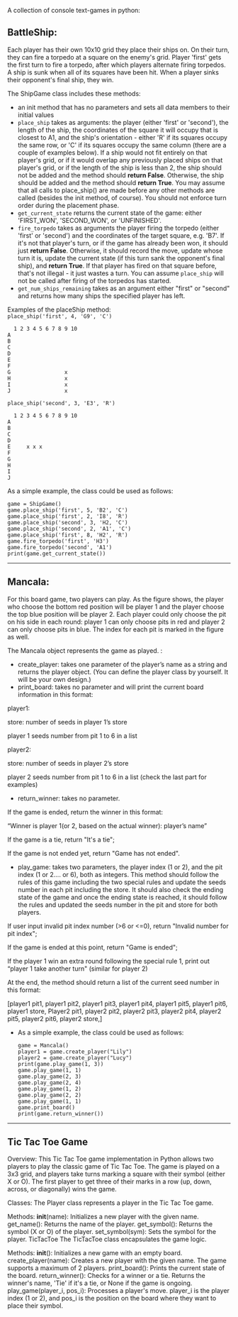 A collection of console text-games in python:


## BattleShip:


Each player has their own 10x10 grid they place their ships on. On their turn, they can fire a torpedo at a square on the enemy's grid. Player 'first' gets the first turn to fire a torpedo, after which players alternate firing torpedos. A ship is sunk when all of its squares have been hit. When a player sinks their opponent's final ship, they win.

The ShipGame class includes these methods:
* an init method that has no parameters and sets all data members to their initial values
* `place_ship` takes as arguments: the player (either 'first' or 'second'), the length of the ship, the coordinates of the square it will occupy that is closest to A1, and the ship's orientation - either 'R' if its squares occupy the same row, or 'C' if its squares occupy the same column (there are a couple of examples below). If a ship would not fit entirely on that player's grid, or if it would overlap any previously placed ships on that player's grid, or if the length of the ship is less than 2, the ship should not be added and the method should **return False**. Otherwise, the ship should be added and the method should **return True**. You may assume that all calls to place_ship() are made before any other methods are called (besides the init method, of course). You should not enforce turn order during the placement phase.
* `get_current_state` returns the current state of the game: either 'FIRST_WON', 'SECOND_WON', or 'UNFINISHED'.
* `fire_torpedo` takes as arguments the player firing the torpedo (either 'first' or 'second') and the coordinates of the target square, e.g. 'B7'. If it's not that player's turn, or if the game has already been won, it should just **return False**. Otherwise, it should record the move, update whose turn it is, update the current state (if this turn sank the opponent's final ship), and **return True**. If that player has fired on that square before, that's not illegal - it just wastes a turn. You can assume `place_ship` will not be called after firing of the torpedos has started.
* `get_num_ships_remaining` takes as an argument either "first" or "second" and returns how many ships the specified player has left.

Examples of the placeShip method:  
`place_ship('first', 4, 'G9', 'C')`

```
  1 2 3 4 5 6 7 8 9 10
A
B
C
D
E
F
G                 x
H                 x
I                 x
J                 x
```

`place_ship('second', 3, 'E3', 'R')`

```
  1 2 3 4 5 6 7 8 9 10
A
B
C
D
E     x x x
F
G                 
H                 
I                 
J                
```

As a simple example, the class could be used as follows:
```
game = ShipGame()
game.place_ship('first', 5, 'B2', 'C')
game.place_ship('first', 2, 'I8', 'R')
game.place_ship('second', 3, 'H2, 'C')
game.place_ship('second', 2, 'A1', 'C')
game.place_ship('first', 8, 'H2', 'R')
game.fire_torpedo('first', 'H3')
game.fire_torpedo('second', 'A1')
print(game.get_current_state())
```



---------------------------------------------------------------------------


## Mancala:

For this board game, two players can play. As the figure shows, the player who choose the bottom red position will be player 1 and the player choose the top blue position will be player 2.  Each player could only choose the pit on his side in each round: player 1 can only choose pits in red and player 2 can only choose pits in blue. The index for each pit is marked in the figure as well.


The Mancala object represents the game as played.  :
* create_player: takes one parameter of the player’s name as a string and returns the player object. 
            (You can define the player class by yourself. It will be your own design.)
* print_board: takes no parameter and will print the current board information in this format:

player1:

store: number of seeds in player 1’s store

player 1 seeds number from pit 1 to 6 in a list

player2:

store: number of seeds in player 2’s store

player 2 seeds number from pit 1 to 6 in a list  (check the last part for examples) 

* return_winner: takes no parameter.

If the game is ended, return the winner in this format:
        
“Winner is player 1(or 2, based on the actual winner): player’s name”
        
If the game is a tie, return "It's a tie"; 
        
If the game is not ended yet, return "Game has not ended".
        
* play_game: takes two parameters, the player index (1 or 2), and the pit index (1 or 2…. or 6), both as integers.  This method should follow the rules of this game including the two special rules and update the seeds number in each pit including the store.  It should also check the ending state of the game and once the ending state is reached, it should follow the rules and updated the seeds number in the pit and store for both players.

If user input invalid pit index number (>6 or <=0), return "Invalid number for pit index";
       
If the game is ended at this point, return "Game is ended";
       
If the player 1 win an extra round following the special rule 1, print out “player 1 take another   turn" (similar for player 2)
       
At the end, the method should return a list of the current seed number in this format:
       
 [player1 pit1, player1 pit2, player1 pit3, player1 pit4, player1 pit5, player1 pit6, player1 store,
           Player2 pit1, player2 pit2, player2 pit3, player2 pit4, player2 pit5, player2 pit6, player2 store,]


* As a simple example, the class could be used as follows:

      game = Mancala()
      player1 = game.create_player("Lily")
      player2 = game.create_player("Lucy")
      print(game.play_game(1, 3))
      game.play_game(1, 1)
      game.play_game(2, 3)
      game.play_game(2, 4)
      game.play_game(1, 2)
      game.play_game(2, 2)
      game.play_game(1, 1)
      game.print_board()
      print(game.return_winner())



---------------------------------------------------------------------------


## Tic Tac Toe Game

Overview:
This Tic Tac Toe game implementation in Python allows two players to play the classic game of Tic Tac Toe. The game is played on a 3x3 grid, and players take turns marking a square with their symbol (either X or O). The first player to get three of their marks in a row (up, down, across, or diagonally) wins the game.

Classes:
The Player class represents a player in the Tic Tac Toe game.

Methods:
__init__(name): Initializes a new player with the given name.
get_name(): Returns the name of the player.
get_symbol(): Returns the symbol (X or O) of the player.
set_symbol(sym): Sets the symbol for the player.
TicTacToe
The TicTacToe class encapsulates the game logic.

Methods:
__init__(): Initializes a new game with an empty board.
create_player(name): Creates a new player with the given name. The game supports a maximum of 2 players.
print_board(): Prints the current state of the board.
return_winner(): Checks for a winner or a tie. Returns the winner's name, 'Tie' if it's a tie, or None if the game is ongoing.
play_game(player_i, pos_i): Processes a player's move. player_i is the player index (1 or 2), and pos_i is the position on the board where they want to place their symbol.

